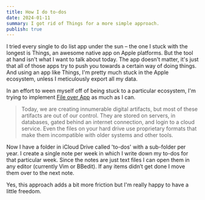 ```yaml
---
title: How I do to-dos
date: 2024-01-11
summary: I got rid of Things for a more simple approach.
publish: true
---
```


I tried every single to do list app under the sun – the one I stuck with the longest is Things, an awesome native app on Apple platforms. But the tool at hand isn't what I want to talk about today. The app doesn't matter, it's just that all of those apps try to push you towards a certain way of doing things. And using an app like Things, I'm pretty much stuck in the Apple ecosystem, unless I meticulously export all my data.

In an effort to ween myself off of being stuck to a particular ecosystem, I'm trying to implement [File over App](https://stephango.com/file-over-app) as much as I can.

> Today, we are creating innumerable digital artifacts, but most of these artifacts are out of our control. They are stored on servers, in databases, gated behind an internet connection, and login to a cloud service. Even the files on your hard drive use proprietary formats that make them incompatible with older systems and other tools.

Now I have a folder in iCloud Drive called 'to-dos' with a sub-folder per year. I create a single note per week in which I write down my to-dos for that particular week. Since the notes are just text files I can open them in any editor (currently Vim or BBedit). If any items didn’t get done I move them over to the next note.

Yes, this approach adds a bit more friction but I'm really happy to have a little freedom.